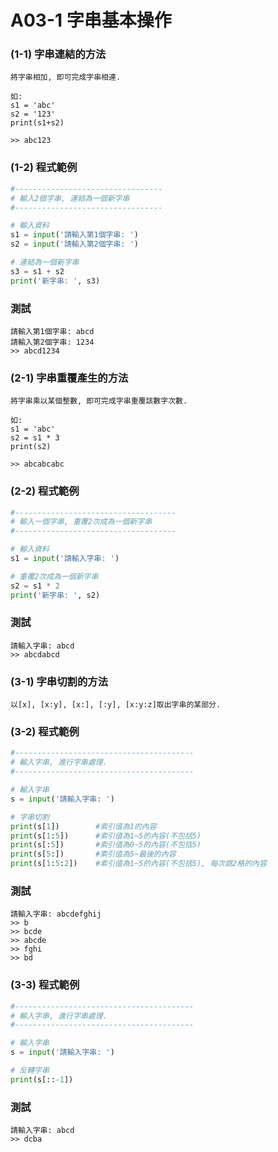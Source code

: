 # A03-1 字串基本操作

### (1-1) 字串連結的方法
```
將字串相加, 即可完成字串相連.

如:
s1 = 'abc'
s2 = '123'
print(s1+s2)

>> abc123
```

### (1-2) 程式範例
``` python
#---------------------------------
# 輸入2個字串, 連結為一個新字串
#---------------------------------

# 輸入資料
s1 = input('請輸入第1個字串: ')
s2 = input('請輸入第2個字串: ')

# 連結為一個新字串
s3 = s1 + s2
print('新字串: ', s3)
```

### 測試
```
請輸入第1個字串: abcd
請輸入第2個字串: 1234 
>> abcd1234
```

### (2-1) 字串重覆產生的方法
```
將字串乘以某個整數, 即可完成字串重覆該數字次數.

如:
s1 = 'abc'
s2 = s1 * 3
print(s2)

>> abcabcabc
```

### (2-2) 程式範例
``` python
#------------------------------------
# 輸入一個字串, 重覆2次成為一個新字串
#------------------------------------

# 輸入資料
s1 = input('請輸入字串: ')

# 重覆2次成為一個新字串
s2 = s1 * 2
print('新字串: ', s2)
```

### 測試
```
請輸入字串: abcd
>> abcdabcd
```


### (3-1) 字串切割的方法
```
以[x], [x:y], [x:], [:y], [x:y:z]取出字串的某部分.
```

### (3-2) 程式範例
``` python
#----------------------------------------
# 輸入字串, 進行字串處理.
#----------------------------------------

# 輸入字串
s = input('請輸入字串: ')

# 字串切割
print(s[1])        #索引值為1的內容 
print(s[1:5])      #索引值為1~5的內容(不包括5)
print(s[:5])       #索引值為0~5的內容(不包括5)
print(s[5:])       #索引值為5~最後的內容
print(s[1:5:2])    #索引值為1~5的內容(不包括5), 每次跳2格的內容
```

### 測試
```
請輸入字串: abcdefghij
>> b
>> bcde
>> abcde
>> fghi
>> bd
```

### (3-3) 程式範例
``` python
#----------------------------------------
# 輸入字串, 進行字串處理.
#----------------------------------------

# 輸入字串
s = input('請輸入字串: ')

# 反轉字串
print(s[::-1])
```

### 測試
```
請輸入字串: abcd
>> dcba
```
